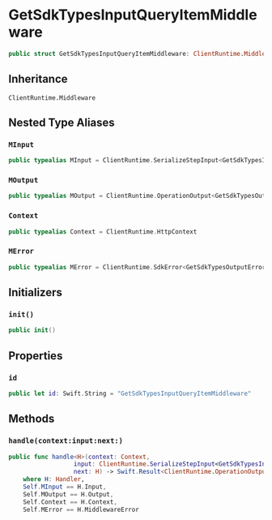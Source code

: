 # GetSdkTypesInputQueryItemMiddleware

``` swift
public struct GetSdkTypesInputQueryItemMiddleware: ClientRuntime.Middleware 
```

## Inheritance

`ClientRuntime.Middleware`

## Nested Type Aliases

### `MInput`

``` swift
public typealias MInput = ClientRuntime.SerializeStepInput<GetSdkTypesInput>
```

### `MOutput`

``` swift
public typealias MOutput = ClientRuntime.OperationOutput<GetSdkTypesOutputResponse>
```

### `Context`

``` swift
public typealias Context = ClientRuntime.HttpContext
```

### `MError`

``` swift
public typealias MError = ClientRuntime.SdkError<GetSdkTypesOutputError>
```

## Initializers

### `init()`

``` swift
public init() 
```

## Properties

### `id`

``` swift
public let id: Swift.String = "GetSdkTypesInputQueryItemMiddleware"
```

## Methods

### `handle(context:input:next:)`

``` swift
public func handle<H>(context: Context,
                  input: ClientRuntime.SerializeStepInput<GetSdkTypesInput>,
                  next: H) -> Swift.Result<ClientRuntime.OperationOutput<GetSdkTypesOutputResponse>, MError>
    where H: Handler,
    Self.MInput == H.Input,
    Self.MOutput == H.Output,
    Self.Context == H.Context,
    Self.MError == H.MiddlewareError
```
